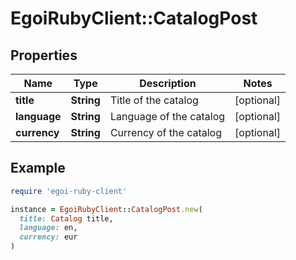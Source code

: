# EgoiRubyClient::CatalogPost

## Properties

| Name | Type | Description | Notes |
| ---- | ---- | ----------- | ----- |
| **title** | **String** | Title of the catalog | [optional] |
| **language** | **String** | Language of the catalog | [optional] |
| **currency** | **String** | Currency of the catalog | [optional] |

## Example

```ruby
require 'egoi-ruby-client'

instance = EgoiRubyClient::CatalogPost.new(
  title: Catalog title,
  language: en,
  currency: eur
)
```

